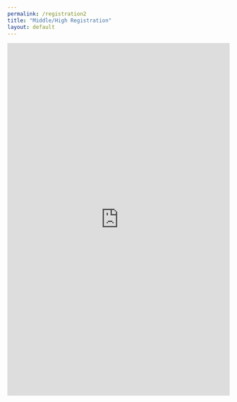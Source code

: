 ```yaml
---
permalink: /registration2
title: "Middle/High Registration"
layout: default
---
```





<div class="container">
 <iframe src="https://docs.google.com/forms/d/e/1FAIpQLSdsoOKHFnoMPsi2HtuULLzSpg6X8iVvstI-lvpXB7GJ4Fkk8w/viewform?embedded=true" width="100%" height="800" frameborder="0" marginheight="0" marginwidth="0">Loading…</iframe>


</div>
